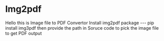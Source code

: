 # Img2pdf

Hello this is Image file to PDF Convertor 
Install img2pdf package --- pip install img3pdf
then provide the path in Soruce code to pick the image file to get PDF output
